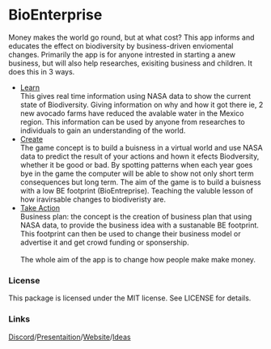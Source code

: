 # BioEnterprise
Money makes the world go round, but at what cost? This app informs and educates the effect on biodiversity by business-driven  enviomental changes.  Primarily the app is for anyone intrested in starting a anew business, but will also help researches, exisiting business and children.  It does this in 3 ways.

- [Learn](https://github.com/Taonga07/BioEnterprise/projects/3)\
This gives real time information using NASA data to show the current state of Biodiversity. Giving information on why and how it got there ie, 2 new avocado farms have reduced the avalable water in the Mexico region.  This information can be used by anyone from researches to individuals to gain an understanding of the world.
-  [Create](https://github.com/Taonga07/BioEnterprise/projects/2)\
The game concept is to build a buisness in a virtual world and use NASA data to predict the result of your actions and hown it efects Biodversity, whether it be good or bad. By spotting patterns when each year goes bye in the game the computer will be able to show not only short term consequences but long term. The aim of the game is to build a buisness with a low BE footprint (BioEntreprise). Teaching the valuble lesson of how iravirsable changes to biodiveristy are. 
-  [Take Action](https://github.com/Taonga07/BioEnterprise/projects/1)\
Business plan: the concept is the creation of business plan that using NASA data, to provide the business idea with a sustanable BE footprint.  This footprint can then be used to change their business model or advertise it and get crowd funding or sponsership. \
\
The whole aim of the app is to change how people make make money. 

### License
This package is licensed under the MIT license. See LICENSE for details.


### Links
[Discord]()/[Presentaition](https://docs.google.com/presentation/d/1yyOhUZrYVZbIp-sKVCzdSLkh5RqJIW8rRkla9kIbnsM/edit?usp=sharing)/[Website](https://2020.spaceappschallenge.org/challenges/observe/scanning-lifeforms/teams/build-a-buisness/)/[Ideas](https://miro.com/app/board/o9J_kjsLNDU=/)

